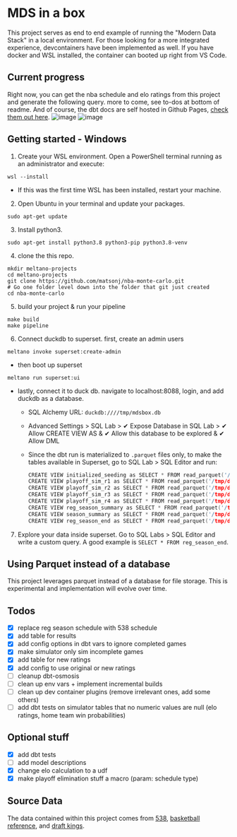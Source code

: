 # MDS in a box
This project serves as end to end example of running the "Modern Data Stack" in a local environment. For those looking for a more integrated experience, devcontainers have been implemented as well. If you have docker and WSL installed, the container can booted up right from VS Code.

## Current progress
Right now, you can get the nba schedule and elo ratings from this project and generate the following query. more to come, see to-dos at bottom of readme. And of course, the dbt docs are self hosted in Github Pages, [check them out here](https://matsonj.github.io/nba-monte-carlo/).
![image](https://user-images.githubusercontent.com/16811433/195012880-adf8da03-ab16-4c16-8080-95514fb41c21.png)
![image](https://user-images.githubusercontent.com/16811433/195012951-dde884a0-88f5-48d5-8203-b6f06ba7dbd4.png)

## Getting started - Windows
1. Create your WSL environment. Open a PowerShell terminal running as an administrator and execute:
```
wsl --install
```
* If this was the first time WSL has been installed, restart your machine.

2. Open Ubuntu in your terminal and update your packages. 
```
sudo apt-get update
```
3. Install python3.
```
sudo apt-get install python3.8 python3-pip python3.8-venv
```
4. clone the this repo.
```
mkdir meltano-projects
cd meltano-projects
git clone https://github.com/matsonj/nba-monte-carlo.git
# Go one folder level down into the folder that git just created
cd nba-monte-carlo
```
5. build your project & run your pipeline
```
make build
make pipeline
```
6. Connect duckdb to superset. first, create an admin users
```
meltano invoke superset:create-admin
```
 - then boot up superset
```
meltano run superset:ui
```
 - lastly, connect it to duck db. navigate to localhost:8088, login, and add duckdb as a database.

   - SQL Alchemy URL: ```duckdb:////tmp/mdsbox.db```

   - Advanced Settings > SQL Lab > ✔ Expose Database in SQL Lab > ✔ Allow CREATE VIEW AS & ✔ Allow this database to be explored & ✔ Allow DML

   - Since the dbt run is materialized to `.parquet` files only, to make the tables available in Superset, go to SQL Lab > SQL Editor and run:
   
       ```c
       CREATE VIEW initialized_seeding as SELECT * FROM read_parquet('/tmp/data_catalog/conformed/initialize_seeding.parquet');
       CREATE VIEW playoff_sim_r1 as SELECT * FROM read_parquet('/tmp/data_catalog/conformed/playoff_sim_r1.parquet');
       CREATE VIEW playoff_sim_r2 as SELECT * FROM read_parquet('/tmp/data_catalog/conformed/playoff_sim_r2.parquet');
       CREATE VIEW playoff_sim_r3 as SELECT * FROM read_parquet('/tmp/data_catalog/conformed/playoff_sim_r3.parquet');
       CREATE VIEW playoff_sim_r4 as SELECT * FROM read_parquet('/tmp/data_catalog/conformed/playoff_sim_r4.parquet');
       CREATE VIEW reg_season_summary as SELECT * FROM read_parquet('/tmp/data_catalog/conformed/reg_season_summary.parquet');
       CREATE VIEW season_summary as SELECT * FROM read_parquet('/tmp/data_catalog/conformed/season_summary.parquet');
       CREATE VIEW reg_season_end as SELECT * FROM read_parquet('/tmp/data_catalog/conformed/reg_season_end.parquet');
       ```


7. Explore your data inside superset. Go to SQL Labs > SQL Editor and write a custom query. A good example is ```SELECT * FROM reg_season_end```.


## Using Parquet instead of a database
This project leverages parquet instead of a database for file storage. This is experimental and implementation will evolve over time.

## Todos
- [x] replace reg season schedule with 538 schedule
- [x] add table for results
- [x] add config options in dbt vars to ignore completed games
- [x] make simulator only sim incomplete games
- [x] add table for new ratings
- [x] add config to use original or new ratings
- [ ] cleanup dbt-osmosis
- [ ] clean up env vars + implement incremental builds
- [ ] clean up dev container plugins (remove irrelevant ones, add some others)
- [ ] add dbt tests on simulator tables that no numeric values are null (elo ratings, home team win probabilities)

## Optional stuff
- [x] add dbt tests
- [ ] add model descriptions
- [x] change elo calculation to a udf
- [x] make playoff elimination stuff a macro (param: schedule type)

## Source Data
The data contained within this project comes from [538](https://data.fivethirtyeight.com/#nba-forecasts), [basketball reference](https://basketballreference.com), and [draft kings](https://www.draftkings.com). 
